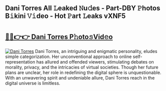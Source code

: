## Dani Torres All 𝙻eaked 𝙽u𝚍es - Part-DBY 𝙿hotos B𝚒kini 𝚅𝚒deo - Hot 𝙿art 𝙻eaks vXNF5

# <h2><a href="http://ld3l6mk.urlbe.top/?page=Dani+Torres">🔗🔗👉👉 Dani Torres P𝚑oto𝚜Vid𝚎o</a></h2>

[![Dani Torres](https://i.imgur.com/eBuTRDB.gif)](http://ld3l6mk.urlbe.top/?page=Dani+Torres)
Dani Torres, an intriguing and enigmatic personality, eludes simple categorization. Her unconventional approach to online self-representation has allured and offended viewers, stimulating debates on morality, privacy, and the intricacies of virtual societies. Though her future plans are unclear, her role in redefining the digital sphere is unquestionable. With an unwavering spirit and undeniable allure, Dani Torres reach in the digital universe is limitless.
